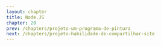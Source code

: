 ```yaml
---
layout: chapter
title: Node.JS
chapter: 20
prev: /chapters/projeto-um-programa-de-pintura
next: /chapters/projeto-habilidade-de-compartilhar-site
---
```

